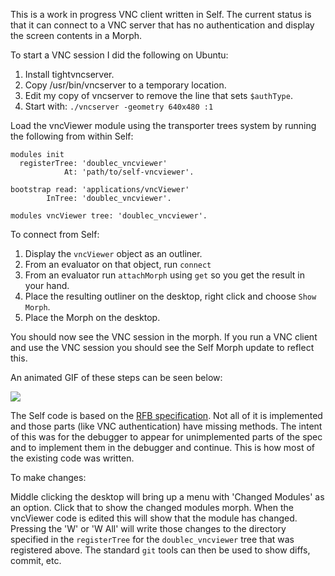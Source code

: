 This is a work in progress VNC client written in Self. The current status is that it can connect to a VNC server that has no authentication and display the screen contents in a Morph.

To start a VNC session I did the following on Ubuntu:

1. Install tightvncserver.
2. Copy /usr/bin/vncserver to a temporary location.
3. Edit my copy of vncserver to remove the line that sets `$authType`.
4. Start with: `./vncserver -geometry 640x480 :1`

Load the vncViewer module using the transporter trees system by running the following from within Self:

    modules init
      registerTree: 'doublec_vncviewer'
                At: 'path/to/self-vncviewer'.

    bootstrap read: 'applications/vncViewer'
            InTree: 'doublec_vncviewer'.

    modules vncViewer tree: 'doublec_vncviewer'.

To connect from Self:

1. Display the `vncViewer` object as an outliner.
2. From an evaluator on that object, run `connect`
3. From an evaluator run `attachMorph` using `get` so you get the result in your hand.
4. Place the resulting outliner on the desktop, right click and choose `Show Morph`.
5. Place the Morph on the desktop.

You should now see the VNC session in the morph. If you run a VNC client and use the VNC session you should see the Self Morph update to reflect this.

An animated GIF of these steps can be seen below:

<img src='http://bluishcoder.co.nz/self/self_vnc2.gif'>

The Self code is based on the [RFB specification](http://www.realvnc.com/docs/rfbproto.pdf). Not all of it is implemented and those parts (like VNC authentication) have missing methods. The intent of this was for the debugger to appear for unimplemented parts of the spec and to implement them in the debugger and continue. This is how most of the existing code was written.

To make changes:

Middle clicking the desktop will bring up a menu with 'Changed Modules' as an option. Click that to show the changed modules morph. When the vncViewer code is edited this will show that the module has changed. Pressing the 'W' or 'W All' will write those changes to the directory specified in the `registerTree` for the `doublec_vncviewer` tree that was registered above. The standard `git` tools can then be used to show diffs, commit, etc.
